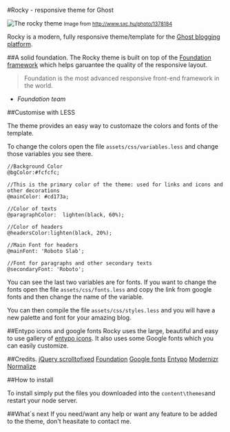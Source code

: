 #Rocky - responsive theme for Ghost

![The rocky theme](http://juanpablosolano.com/ghostrespurces/rocky/about.jpg)
<small>Image from http://www.sxc.hu/photo/1378184</small>


Rocky is a modern, fully responsive theme/template for the [Ghost blogging platform](http://ghost.org).


##A solid foundation.
The Rocky theme is built on top of the [Foundation framework](http://foundation.zurb.com/)  which helps garuantee the quality of the responsive layout.

>Foundation is the most advanced responsive
front-end framework in the world.
- *Foundation team*

##Customise with LESS

The theme provides an easy way to customaze the colors and fonts of the template.

To change the colors open the file ```assets/css/variables.less``` and change those variables you see there.

```
//Background Color
@bgColor:#fcfcfc;

//This is the primary color of the theme: used for links and icons and other decorations
@mainColor: #cd173a;

//Color of texts
@paragraphColor:  lighten(black, 60%);

//Color of headers
@headersColor:lighten(black, 20%);

//Main Font for headers
@mainFont: 'Roboto Slab';

//Font for paragraphs and other secondary texts
@secondaryFont: 'Roboto';
```

You can see the last two variables are for fonts. If you want to change the fonts open the file ```assets/css/fonts.less``` and copy the link from google fonts and then change the name of the variable.

You can then compile the file ```assets/css/styles.less``` and you will have a new palette and font for your amazing blog.

##Entypo icons and google fonts
Rocky uses the large, beautiful and easy to use gallery of [entypo icons](http://entypo.com/).
It also uses some Google fonts which you can easily customize.

##Credits.
[jQuery scrolltofixed](https://github.com/bigspotteddog/ScrollToFixed)
[Foundation](http://foundation.zurb.com/)
[Google fonts](http://www.google.com/fonts)
[Entypo](http://entypo.com/)
[Modernizr](http://modernizr.com/)
[Normalize](http://necolas.github.io/normalize.css/)

##How to install

To install simply put the files you downloaded  into the ```content\themes```and restart your node server.

##What´s next
If you need/want any help or want any feature to be added to the theme, don't heasitate to contact me.
